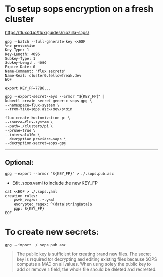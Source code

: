 # To setup sops encryption on a fresh cluster
https://fluxcd.io/flux/guides/mozilla-sops/

```
gpg --batch --full-generate-key <<EOF
%no-protection
Key-Type: 1
Key-Length: 4096
Subkey-Type: 1
Subkey-Length: 4096
Expire-Date: 0
Name-Comment: "flux secrets"
Name-Real: cluster0.fellowfreak.dev
EOF
```

```
export KEY_FP=77B6...

gpg --export-secret-keys --armor "${KEY_FP}" |
kubectl create secret generic sops-gpg \
--namespace=flux-system \
--from-file=sops.asc=/dev/stdin
```

<!-- 
already completed this during bootstrap
```
flux create source git flux-system \
--url=https://github.com/conlon/fluxcd \
--branch=main
``` -->

```
flux create kustomization pi \
--source=flux-system \
--path=./clusters/pi \
--prune=true \
--interval=10m \
--decryption-provider=sops \
--decryption-secret=sops-gpg
```

---
## Optional:

```
gpg --export --armor "${KEY_FP}" > ./.sops.pub.asc
```

- Edit [.sops.yaml](.sops.yaml) to include the new KEY_FP.
```
cat <<EOF > ./.sops.yaml
creation_rules:
  - path_regex: .*.yaml
    encrypted_regex: ^(data|stringData)$
    pgp: ${KEY_FP}
EOF
```


# To create new secrets:
```
gpg --import ./.sops.pub.asc
```
> The public key is sufficient for creating brand new files. The secret key is required for decrypting and editing existing files because SOPS computes a MAC on all values. When using solely the public key to add or remove a field, the whole file should be deleted and recreated.